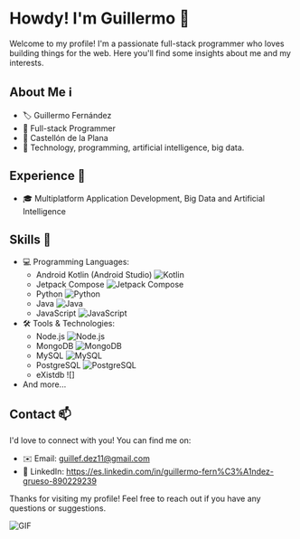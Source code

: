 # Howdy! I'm Guillermo 👋

Welcome to my profile! I'm a passionate full-stack programmer who loves building things for the web. Here you'll find some insights about me and my interests.

## About Me ℹ️

- 🏷 Guillermo Fernández
- 💼 Full-stack Programmer
- 📍 Castellón de la Plana
- 🎯 Technology, programming, artificial intelligence, big data.

## Experience 💼

- 🎓 Multiplatform Application Development, Big Data and Artificial Intelligence

## Skills 🚀

- 💻 Programming Languages: 
    - Android Kotlin (Android Studio) ![Kotlin](link-to-kotlin-logo.png)
    - Jetpack Compose ![Jetpack Compose](link-to-jetpack-compose-logo.png)
    - Python ![Python](link-to-python-logo.png)
    - Java ![Java](link-to-java-logo.png)
    - JavaScript ![JavaScript](link-to-js-logo.png)
- 🛠 Tools & Technologies:
    - Node.js ![Node.js](link-to-nodejs-logo.png)
    - MongoDB ![MongoDB](link-to-mongodb-logo.png)
    - MySQL ![MySQL](link-to-mysql-logo.png)
    - PostgreSQL ![PostgreSQL](link-to-postgresql-logo.png)
    - eXistdb ![]
- And more...

## Contact 📫

I'd love to connect with you! You can find me on:

- ✉️ Email: guillef.dez11@gmail.com
- 🔗 LinkedIn: https://es.linkedin.com/in/guillermo-fern%C3%A1ndez-grueso-890229239

Thanks for visiting my profile! Feel free to reach out if you have any questions or suggestions.

![GIF](link-to-your-gif.gif)




<!--
**Gfg92/Gfg92** is a ✨ _special_ ✨ repository because its `README.md` (this file) appears on your GitHub profile.

Here are some ideas to get you started:

- 🔭 I’m currently working on ...
- 🌱 I’m currently learning ...
- 👯 I’m looking to collaborate on ...
- 🤔 I’m looking for help with ...
- 💬 Ask me about ...
- 📫 How to reach me: ...
- 😄 Pronouns: ...
- ⚡ Fun fact: ...
-->
